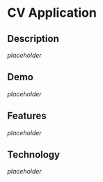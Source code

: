 # CV Application

## Description

*placeholder*

## Demo

*placeholder*

## Features

*placeholder*

## Technology

*placeholder*
